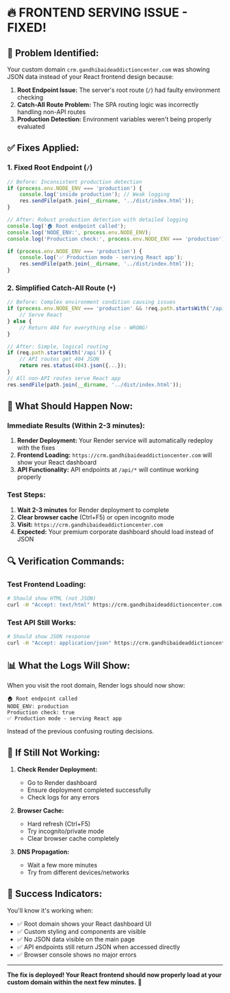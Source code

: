 # 🔥 FRONTEND SERVING ISSUE - FIXED!

## 🐛 **Problem Identified:**
Your custom domain `crm.gandhibaideaddictioncenter.com` was showing JSON data instead of your React frontend design because:

1. **Root Endpoint Issue:** The server's root route (`/`) had faulty environment checking
2. **Catch-All Route Problem:** The SPA routing logic was incorrectly handling non-API routes
3. **Production Detection:** Environment variables weren't being properly evaluated

## ✅ **Fixes Applied:**

### 1. Fixed Root Endpoint (`/`)
```javascript
// Before: Inconsistent production detection
if (process.env.NODE_ENV === 'production') {
    console.log('inside production'); // Weak logging
    res.sendFile(path.join(__dirname, '../dist/index.html'));
}

// After: Robust production detection with detailed logging
console.log('🏠 Root endpoint called');
console.log('NODE_ENV:', process.env.NODE_ENV);
console.log('Production check:', process.env.NODE_ENV === 'production');

if (process.env.NODE_ENV === 'production') {
    console.log('✅ Production mode - serving React app');
    res.sendFile(path.join(__dirname, '../dist/index.html'));
}
```

### 2. Simplified Catch-All Route (`*`)
```javascript
// Before: Complex environment condition causing issues
if (process.env.NODE_ENV === 'production' && !req.path.startsWith('/api')) {
    // Serve React
} else {
    // Return 404 for everything else - WRONG!
}

// After: Simple, logical routing
if (req.path.startsWith('/api')) {
    // API routes get 404 JSON
    return res.status(404).json({...});
}
// All non-API routes serve React app
res.sendFile(path.join(__dirname, '../dist/index.html'));
```

## 🎯 **What Should Happen Now:**

### Immediate Results (Within 2-3 minutes):
1. **Render Deployment:** Your Render service will automatically redeploy with the fixes
2. **Frontend Loading:** `https://crm.gandhibaideaddictioncenter.com` will show your React dashboard
3. **API Functionality:** API endpoints at `/api/*` will continue working properly

### Test Steps:
1. **Wait 2-3 minutes** for Render deployment to complete
2. **Clear browser cache** (Ctrl+F5) or open incognito mode
3. **Visit:** `https://crm.gandhibaideaddictioncenter.com`
4. **Expected:** Your premium corporate dashboard should load instead of JSON

## 🔍 **Verification Commands:**

### Test Frontend Loading:
```bash
# Should show HTML (not JSON)
curl -H "Accept: text/html" https://crm.gandhibaideaddictioncenter.com
```

### Test API Still Works:
```bash
# Should show JSON response
curl -H "Accept: application/json" https://crm.gandhibaideaddictioncenter.com/api/test
```

## 📊 **What the Logs Will Show:**

When you visit the root domain, Render logs should now show:
```
🏠 Root endpoint called
NODE_ENV: production
Production check: true
✅ Production mode - serving React app
```

Instead of the previous confusing routing decisions.

## 🚨 **If Still Not Working:**

1. **Check Render Deployment:**
   - Go to Render dashboard
   - Ensure deployment completed successfully
   - Check logs for any errors

2. **Browser Cache:**
   - Hard refresh (Ctrl+F5)
   - Try incognito/private mode
   - Clear browser cache completely

3. **DNS Propagation:**
   - Wait a few more minutes
   - Try from different devices/networks

## 🎉 **Success Indicators:**

You'll know it's working when:
- ✅ Root domain shows your React dashboard UI
- ✅ Custom styling and components are visible
- ✅ No JSON data visible on the main page
- ✅ API endpoints still return JSON when accessed directly
- ✅ Browser console shows no major errors

---

**The fix is deployed! Your React frontend should now properly load at your custom domain within the next few minutes.** 🚀
